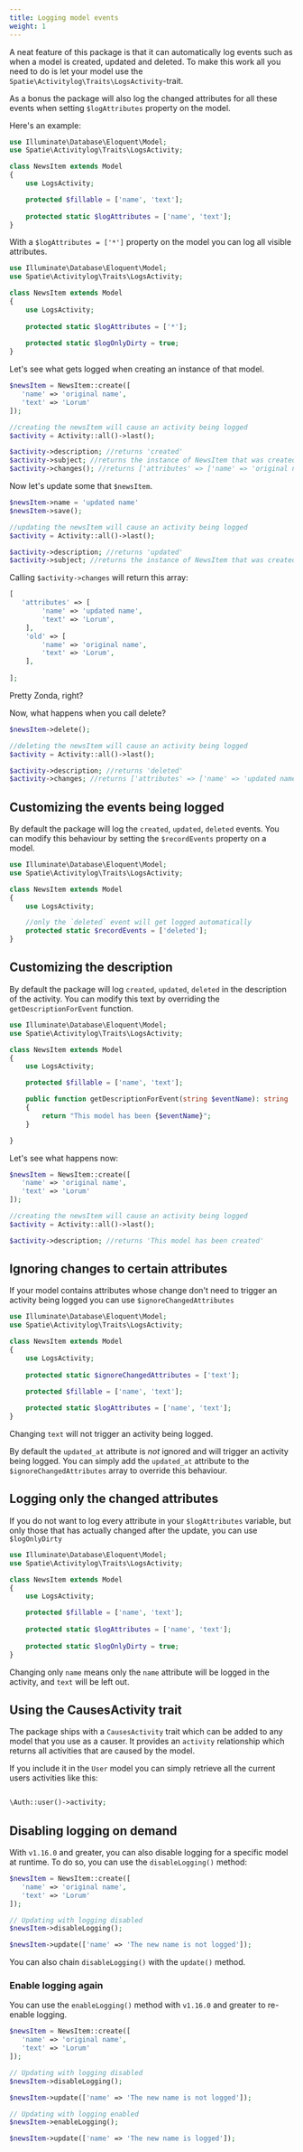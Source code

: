 ```yaml
---
title: Logging model events
weight: 1
---
```


A neat feature of this package is that it can automatically log events such as when a model is created, updated and deleted.  To make this work all you need to do is let your model use the `Spatie\Activitylog\Traits\LogsActivity`-trait.

As a bonus the package will also log the changed attributes for all these events when setting `$logAttributes` property on the model.

Here's an example:

```php
use Illuminate\Database\Eloquent\Model;
use Spatie\Activitylog\Traits\LogsActivity;

class NewsItem extends Model
{
    use LogsActivity;

    protected $fillable = ['name', 'text'];
    
    protected static $logAttributes = ['name', 'text'];
}
```

With a `$logAttributes = ['*']` property on the model you can log all visible attributes.


```php
use Illuminate\Database\Eloquent\Model;
use Spatie\Activitylog\Traits\LogsActivity;

class NewsItem extends Model
{
    use LogsActivity;
    
    protected static $logAttributes = ['*'];
    
    protected static $logOnlyDirty = true;
}
```

Let's see what gets logged when creating an instance of that model.

```php
$newsItem = NewsItem::create([
   'name' => 'original name',
   'text' => 'Lorum'
]);

//creating the newsItem will cause an activity being logged
$activity = Activity::all()->last();

$activity->description; //returns 'created'
$activity->subject; //returns the instance of NewsItem that was created
$activity->changes(); //returns ['attributes' => ['name' => 'original name', 'text' => 'Lorum']];
```

Now let's update some that `$newsItem`.

```php
$newsItem->name = 'updated name'
$newsItem->save();

//updating the newsItem will cause an activity being logged
$activity = Activity::all()->last();

$activity->description; //returns 'updated'
$activity->subject; //returns the instance of NewsItem that was created
```

Calling `$activity->changes` will return this array:
```php
[
   'attributes' => [
        'name' => 'updated name',
        'text' => 'Lorum',
    ],
    'old' => [
        'name' => 'original name',
        'text' => 'Lorum',
    ],
    
];
```

Pretty Zonda, right?

Now, what happens when you call delete?

```php
$newsItem->delete();

//deleting the newsItem will cause an activity being logged
$activity = Activity::all()->last();

$activity->description; //returns 'deleted'
$activity->changes; //returns ['attributes' => ['name' => 'updated name', 'text' => 'Lorum']];
```

## Customizing the events being logged

By default the package will log the `created`, `updated`, `deleted` events. You can modify this behaviour by setting the `$recordEvents` property on a model.

```php
use Illuminate\Database\Eloquent\Model;
use Spatie\Activitylog\Traits\LogsActivity;

class NewsItem extends Model
{
    use LogsActivity;

    //only the `deleted` event will get logged automatically
    protected static $recordEvents = ['deleted'];
}
```

## Customizing the description

By default the package will log `created`, `updated`, `deleted` in the description of the activity. You can modify this text by overriding the `getDescriptionForEvent` function.

```php
use Illuminate\Database\Eloquent\Model;
use Spatie\Activitylog\Traits\LogsActivity;

class NewsItem extends Model
{
    use LogsActivity;

    protected $fillable = ['name', 'text'];

    public function getDescriptionForEvent(string $eventName): string
    {
        return "This model has been {$eventName}";
    }

}
```

Let's see what happens now:

```php
$newsItem = NewsItem::create([
   'name' => 'original name',
   'text' => 'Lorum'
]);

//creating the newsItem will cause an activity being logged
$activity = Activity::all()->last();

$activity->description; //returns 'This model has been created'
```

## Ignoring changes to certain attributes

If your model contains attributes whose change don't need to trigger an activity being logged you can use `$ignoreChangedAttributes`

```php
use Illuminate\Database\Eloquent\Model;
use Spatie\Activitylog\Traits\LogsActivity;

class NewsItem extends Model
{
    use LogsActivity;
    
    protected static $ignoreChangedAttributes = ['text'];

    protected $fillable = ['name', 'text'];
    
    protected static $logAttributes = ['name', 'text'];
}
```

Changing `text` will not trigger an activity being logged.

By default the `updated_at` attribute is _not_ ignored and will trigger an activity being logged. You can simply add the `updated_at` attribute to the `$ignoreChangedAttributes` array to override this behaviour.

## Logging only the changed attributes

If you do not want to log every attribute in your `$logAttributes` variable, but only those that has actually changed after the update, you can use `$logOnlyDirty`

```php
use Illuminate\Database\Eloquent\Model;
use Spatie\Activitylog\Traits\LogsActivity;

class NewsItem extends Model
{
    use LogsActivity;

    protected $fillable = ['name', 'text'];
    
    protected static $logAttributes = ['name', 'text'];
    
    protected static $logOnlyDirty = true;
}
```

Changing only `name` means only the `name` attribute will be logged in the activity, and `text` will be left out.

## Using the CausesActivity trait

The package ships with a `CausesActivity` trait which can be added to any model that you use as a causer. It provides an `activity` relationship which returns all activities that are caused by the model.

If you include it in the `User` model you can simply retrieve all the current users activities like this:

```php

\Auth::user()->activity;

```

## Disabling logging on demand

With `v1.16.0` and greater, you can also disable logging for a specific model at runtime. To do so, you can use the `disableLogging()` method:

```php
$newsItem = NewsItem::create([
   'name' => 'original name',
   'text' => 'Lorum'
]);

// Updating with logging disabled
$newsItem->disableLogging();

$newsItem->update(['name' => 'The new name is not logged']);
```

You can also chain `disableLogging()` with the `update()` method.

### Enable logging again

You can use the `enableLogging()` method with `v1.16.0` and greater to re-enable logging.

```php
$newsItem = NewsItem::create([
   'name' => 'original name',
   'text' => 'Lorum'
]);

// Updating with logging disabled
$newsItem->disableLogging();

$newsItem->update(['name' => 'The new name is not logged']);

// Updating with logging enabled
$newsItem->enableLogging();

$newsItem->update(['name' => 'The new name is logged']);
```

